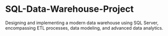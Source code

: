 # SQL-Data-Warehouse-Project
Designing and implementing a modern data warehouse using SQL Server, encompassing ETL processes, data modeling, and advanced data analytics.
